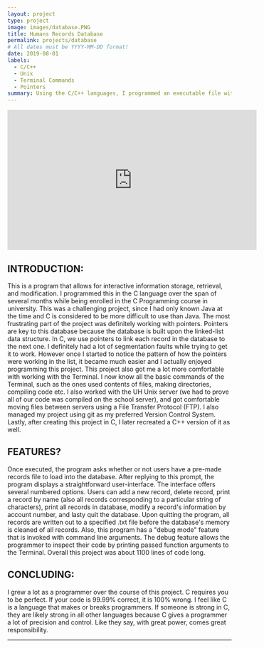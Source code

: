 ```yaml
---
layout: project
type: project
image: images/database.PNG
title: Humans Records Database
permalink: projects/database
# All dates must be YYYY-MM-DD format!
date: 2019-08-01
labels:
  - C/C++
  - Unix
  - Terminal Commands
  - Pointers
summary: Using the C/C++ languages, I programmed an executable file with database functionality.
---
```



<iframe width="560" height="315" src="https://www.youtube.com/watch?v=9XKr6rKHY5k" frameborder="0" allowfullscreen=""></iframe>


## INTRODUCTION:
This is a program that allows for interactive information storage, retrieval, and modification. I programmed this in the C language over the span of several months while being enrolled in the C Programming course in university. This was a challenging project, since I had only known Java at the time and C is considered to be more difficult to use than Java. The most frustrating part of the project was definitely working with pointers. Pointers are key to this database because the database is built upon the linked-list data structure. In C, we use pointers to link each record in the database to the next one. I definitely had a lot of segmentation faults while trying to get it to work. However once I started to notice the pattern of how the pointers were working in the list, it became much easier and I actually enjoyed programming this project. This project also got me a lot more comfortable with working with the Terminal. I now know all the basic commands of the Terminal, such as the ones used contents of files, making directories, compiling code etc. I also worked with the UH Unix server (we had to prove all of our code was compiled on the school server), and got comfortable moving files between servers using a File Transfer Protocol (FTP). I also managed my project using git as my preferred Version Control System. Lastly, after creating this project in C, I later recreated a C++ version of it as well.

## FEATURES?
Once executed, the program asks whether or not users have a pre-made records file to load into the database. After replying to this prompt, the program displays a straightforward user-interface. The interface offers several numbered options. Users can add a new record, delete record, print a record by name (also all records corresponding to a particular string of characters), print all records in database, modify a record's information by account number, and lasty quit the database. Upon quitting the program, all records are written out to a specified .txt file before the database's memory is cleaned of all records. Also, this program has a "debug mode" feature that is invoked with command line arguments. The debug feature allows the programmer to inspect their code by printing passed function arguments to the Terminal. Overall this project was about 1100 lines of code long.

## CONCLUDING:
I grew a lot as a programmer over the course of this project. C requires you to be perfect. If your code is 99.99% correct, it is 100% wrong. I feel like C is a language that makes or breaks programmers. If someone is strong in C, they are likely strong in all other languages because C gives a programmer a lot of precision and control. Like they say, with great power, comes great responsibility.

***************************************************************************************


